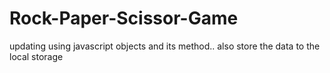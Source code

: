 # Rock-Paper-Scissor-Game
updating using javascript objects and its method..
also store the data to the local storage
